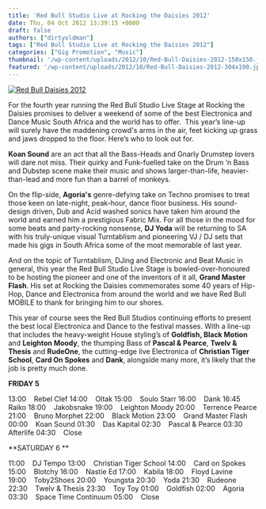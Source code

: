 ```yaml
---
title: 'Red Bull Studio Live at Rocking the Daisies 2012'
date: Thu, 04 Oct 2012 13:39:15 +0000
draft: false
authors: ["dirtyoldman"]
tags: ["Red Bull Studio Live at Rocking the Daisies 2012"]
categories: ["Gig Promotion", "Music"]
thumbnail: '/wp-content/uploads/2012/10/Red-Bull-Daisies-2012-150x150.jpg'
featured: '/wp-content/uploads/2012/10/Red-Bull-Daisies-2012-304x190.jpg'
---
```


[![](/wp-content/uploads/2012/10/Red-Bull-Daisies-2012-e1349357868197.jpg "Red Bull Daisies 2012")](/2012/10/04/red-bull-studio-live-at-rocking-the-daisies-2012/red-bull-daisies-2012/)

For the fourth year running the Red Bull Studio Live Stage at Rocking the Daisies promises to deliver a weekend of some of the best Electronica and Dance Music South Africa and the world has to offer.  This year’s line-up will surely have the maddening crowd's arms in the air, feet kicking up grass and jaws dropped to the floor. Here’s who to look out for.

**Koan Sound** are an act that all the Bass-Heads and Gnarly Drumstep lovers will dare not miss. Their quirky and Funk-fuelled take on the Drum ‘n Bass and Dubstep scene make their music and shows larger-than-life, heavier-than-lead and more fun than a barrel of monkeys.

On the flip-side, **Agoria's** genre-defying take on Techno promises to treat those keen on late-night, peak-hour, dance floor business. His sound-design driven, Dub and Acid washed sonics have taken him around the world and earned him a prestigious Fabric Mix. For all those in the mood for some beats and party-rocking nonsense, **DJ Yoda** will be returning to SA with his truly-unique visual Turntablism and pioneering VJ / DJ sets that made his gigs in South Africa some of the most memorable of last year.

And on the topic of Turntablism, DJing and Electronic and Beat Music in general, this year the Red Bull Studio Live Stage is bowled-over-honoured to be hosting the pioneer and one of the inventors of it all, **Grand Master Flash**. His set at Rocking the Daisies commemorates some 40 years of Hip-Hop, Dance and Electronica from around the world and we have Red Bull MOBILE to thank for bringing him to our shores.

This year of course sees the Red Bull Studios continuing efforts to present the best local Electronica and Dance to the festival masses. With a line-up that includes the heavy-weight House styling’s of **Goldfish, Black Motion** and **Leighton Moody**, the thumping Bass of **Pascal & Pearce**, **Twelv & Thesis** and **RudeOne**, the cutting-edge live Electronica of **Christian Tiger School**, **Card On Spokes** and **Dank**, alongside many more, it’s likely that the job is pretty much done.

**FRIDAY 5**

13:00    Rebel Clef 14:00    Oltak 15:00    Soulo Starr 16:00    Dank 16:45    Raiko 18:00    Jakobsnake 19:00    Leighton Moody 20:00    Terrence Pearce 21:00    Bruno Morphet 22:00    Black Motion 23:00    Grand Master Flash 00:00    Koan Sound 01:30    Das Kapital 02:30    Pascal & Pearce 03:30    Afterlife 04:30    Close

**SATURDAY 6 **

11:00    DJ Tempo 13:00    Christian Tiger School 14:00    Card on Spokes 15:00    Blotchy 16:00    Nastie Ed 17:00    Kabila 18:00    Floyd Lavine 19:00    Toby2Shoes 20:00    Youngsta 20:30    Yoda 21:30    Rudeone 22:30    Twelv & Thesis 23:30    Toy Toy 01:00    Goldfish 02:00    Agoria 03:30    Space Time Continuum 05:00    Close

